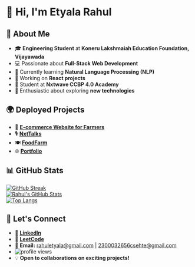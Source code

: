 
# 👋 Hi, I'm Etyala Rahul  

## 🚀 About Me  
- 🎓 **Engineering Student** at **Koneru Lakshmaiah Education Foundation, Vijayawada**  
- 💻 Passionate about **Full-Stack Web Development**  
- 🤖 Currently learning **Natural Language Processing (NLP)**  
- 🎯 Working on **React projects**  
- 📖 Student at **Nxtwave CCBP 4.0 Academy**  
- 🌱 Enthusiastic about exploring **new technologies**  

## 🌍 Deployed Projects  
- 🛒 **[E-commerce Website for Farmers](https://e-commerce-fron-89rh.onrender.com/)**  
- 🎙️ **[NxtTalks](https://rahuletyala.ccbp.tech/)**  
- 🍽️ **[FoodFarm](https://rahuletyalafm.ccbp.tech/)**  
- 🌐 **[Portfolio](https://portfoliorahul.ccbp.tech/)**  

## 📊 GitHub Stats  
[![GitHub Streak](https://streak-stats.demolab.com?user=EtyalaRahul&theme=tokyonight)](https://git.io/streak-stats)  
[![Rahul's GitHub Stats](https://github-readme-stats.vercel.app/api?username=EtyalaRahul&show_icons=true&theme=radical)](https://github.com/EtyalaRahul)  
[![Top Langs](https://github-readme-stats.vercel.app/api/top-langs/?username=EtyalaRahul&layout=compact&theme=tokyonight)](https://github.com/EtyalaRahul)  

## 🤝 Let's Connect  
- 🔗 **[LinkedIn](https://www.linkedin.com/in/etyalarahul/)**  
- 🔢 **[LeetCode](https://leetcode.com/u/klu_2300032656/)**  
- 📧 **Email:** rahuletyala@gmail.com | 2300032656csehte@gmail.com
- ![profile views](https://komarev.com/ghpvc/?username=EtyalaRahulyour-github-username)
- 💡 **Open to collaborations on exciting projects!**  
